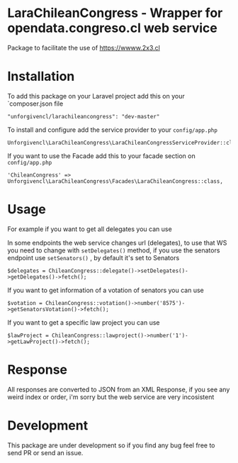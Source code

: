 # LaraChileanCongress - Wrapper for opendata.congreso.cl web service

Package to facilitate the use of https://wwww.2x3.cl

# Installation

To add this package on your Laravel project add this on your `composer.json file

```
"unforgivencl/larachileancongress": "dev-master"
```


To install and configure add the service provider to your `config/app.php`

```
Unforgivencl\LaraChileanCongress\LaraChileanCongressServiceProvider::class,
```


If you want to use the Facade add this to your facade section on `config/app.php`

```
'ChileanCongress' => Unforgivencl\LaraChileanCongress\Facades\LaraChileanCongress::class,
```


# Usage

For example if you want to get all delegates you can use

In some endpoints the web service changes url (delegates), to use that WS you need to change
with ```setDelegates()``` method, if you use the senators endpoint use ```setSenators()``` , by
default it's set to Senators


```
$delegates = ChileanCongress::delegate()->setDelegates()->getDelegates()->fetch();
```

If you want to get information of a votation of senators you can use

```
$votation = ChileanCongress::votation()->number('8575')->getSenatorsVotation()->fetch();
```

If you want to get a specific law project you can use

```
$lawProject = ChileanCongress::lawproject()->number('1')->getLawProject()->fetch();
```

# Response

All responses are converted to JSON from an XML Response, if you see any weird index or order, i'm sorry but
the web service are very incosistent

# Development

This package are under development so if you find any bug feel free to send PR or send an issue.
